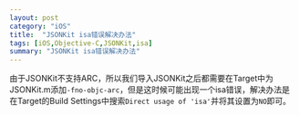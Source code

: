 ```yaml
---    
layout: post    
category: "iOS"    
title:  "JSONKit isa错误解决办法"    
tags: [iOS,Objective-C,JSONKit,isa]    
summary: "JSONKit isa错误解决办法"    
---    
```

由于JSONKit不支持ARC，所以我们导入JSONKit之后都需要在Target中为JSONKit.m添加`-fno-objc-arc`，但是这时候可能出现一个isa错误，解决办法是在Target的Build Settings中搜索`Direct usage of 'isa'`并将其设置为`NO`即可。

